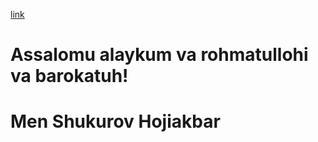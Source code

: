 [link](https://pro.fontawesome.com/releases/v5.10.0/css/all.css)
# **Assalomu alaykum va rohmatullohi va barokatuh!**
# **Men Shukurov Hojiakbar**
<i class="fab fa-html5 html"></i>
<i class="fab fa-css3-alt css"></i>
<i class="fab fa-sass sass"></i>
<i class="fab fa-bootstrap bootstrap"></i>
<i class="fab fa-js-square js"></i>
<i class="fab fa-angular angular"></i>
<i class="fab fa-gitlab gitLab"></i>
